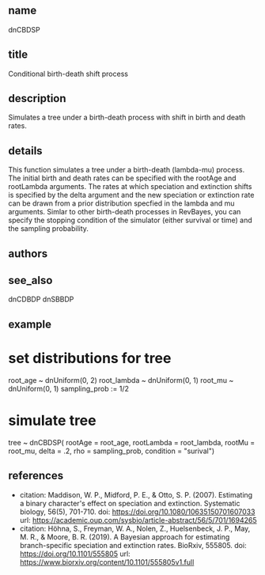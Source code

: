 ## name
dnCBDSP
## title
Conditional birth-death shift process
## description
Simulates a tree under a birth-death process with shift in birth and death rates.
## details
This function simulates a tree under a birth-death (lambda-mu) process. The initial 
birth and death rates can be specified with the rootAge and rootLambda arguments.
The rates at which speciation and extinction shifts is specified by the delta
argument and the new speciation or extinction rate can be drawn from a prior distribution
specfied in the lambda and mu arguments. 
Simlar to other birth-death processes in RevBayes, you can specify the stopping condition
of the simulator (either survival or time) and the sampling probability.
## authors
## see_also
dnCDBDP
dnSBBDP
## example
# set distributions for tree
root_age ~ dnUniform(0, 2)
root_lambda ~ dnUniform(0, 1)
root_mu ~ dnUniform(0, 1)
sampling_prob := 1/2
# simulate tree
tree ~ dnCBDSP( rootAge           = root_age,
                rootLambda        = root_lambda,
                rootMu            = root_mu,
                delta             = .2,
                rho               = sampling_prob,
                condition         = "surival")
## references
- citation: Maddison, W. P., Midford, P. E., & Otto, S. P. (2007). Estimating a binary character's effect on speciation and extinction. Systematic biology, 56(5), 701-710.
  doi: https://doi.org/10.1080/10635150701607033
  url: https://academic.oup.com/sysbio/article-abstract/56/5/701/1694265
- citation: Höhna, S., Freyman, W. A., Nolen, Z., Huelsenbeck, J. P., May, M. R., & Moore, B. R. (2019). A Bayesian approach for estimating branch-specific speciation and extinction rates. BioRxiv, 555805.
  doi: https://doi.org/10.1101/555805
  url: https://www.biorxiv.org/content/10.1101/555805v1.full
